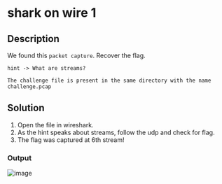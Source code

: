 # shark on wire 1

## Description
We found this `packet capture`. Recover the flag.


`hint -> What are streams?`

`The challenge file is present in the same directory with the name challenge.pcap`

## Solution

1. Open the file in wireshark.
2. As the hint speaks about streams, follow the udp and check for flag.
3. The flag was captured at 6th stream!

### Output

![image](https://user-images.githubusercontent.com/85097320/183041008-4c69ee97-a9d6-47c6-b7d6-d5ff5b093e69.png)

